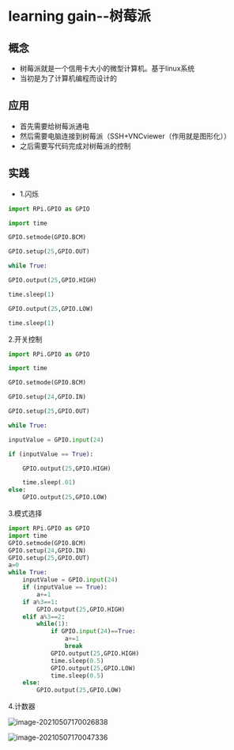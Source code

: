 #  learning gain--树莓派

## 概念

+ 树莓派就是一个信用卡大小的微型计算机。基于linux系统
+ 当初是为了计算机编程而设计的 

## 应用

+ 首先需要给树莓派通电
+ 然后需要电脑连接到树莓派（SSH+VNCviewer（作用就是图形化））
+ 之后需要写代码完成对树莓派的控制

## 实践

+ 1.闪烁

```\#blingk.py
import RPi.GPIO as GPIO

import time

GPIO.setmode(GPIO.BCM)

GPIO.setup(25,GPIO.OUT)

while True:

GPIO.output(25,GPIO.HIGH)

time.sleep(1)

GPIO.output(25,GPIO.LOW)

time.sleep(1)
```

2.开关控制

```\#button.py
import RPi.GPIO as GPIO

import time

GPIO.setmode(GPIO.BCM)

GPIO.setup(24,GPIO.IN)

GPIO.setup(25,GPIO.OUT)

while True:

inputValue = GPIO.input(24)

if (inputValue == True):

	GPIO.output(25,GPIO.HIGH)

	time.sleep(.01)
else:
	GPIO.output(25,GPIO.LOW)
```

3.模式选择

```#button.py
import RPi.GPIO as GPIO
import time
GPIO.setmode(GPIO.BCM)
GPIO.setup(24,GPIO.IN)
GPIO.setup(25,GPIO.OUT)
a=0
while True:
    inputValue = GPIO.input(24)
    if (inputValue == True):
        a+=1
    if a%3==1:
        GPIO.output(25,GPIO.HIGH)
    elif a%3==2:
        while(1):
            if GPIO.input(24)==True:
                a+=1
                break
            GPIO.output(25,GPIO.HIGH)
            time.sleep(0.5)
            GPIO.output(25,GPIO.LOW)
            time.sleep(0.5)           
    else:
        GPIO.output(25,GPIO.LOW)

```

4.计数器

![image-20210507170026838](C:\Users\86139\AppData\Roaming\Typora\typora-user-images\image-20210507170026838.png)

![image-20210507170047336](C:\Users\86139\AppData\Roaming\Typora\typora-user-images\image-20210507170047336.png)